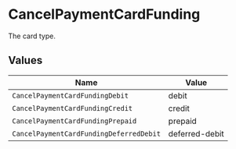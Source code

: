 # CancelPaymentCardFunding

The card type.


## Values

| Name                                    | Value                                   |
| --------------------------------------- | --------------------------------------- |
| `CancelPaymentCardFundingDebit`         | debit                                   |
| `CancelPaymentCardFundingCredit`        | credit                                  |
| `CancelPaymentCardFundingPrepaid`       | prepaid                                 |
| `CancelPaymentCardFundingDeferredDebit` | deferred-debit                          |